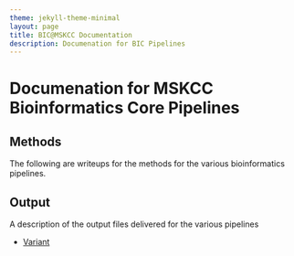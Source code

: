 ```yaml
---
theme: jekyll-theme-minimal
layout: page
title: BIC@MSKCC Documentation
description: Documenation for BIC Pipelines
---
```


# Documenation for MSKCC Bioinformatics Core Pipelines

## Methods
The following are writeups for the methods for the various bioinformatics pipelines. 

## Output
A description of the output files delivered for the various pipelines

- [Variant](output/variant.html)

